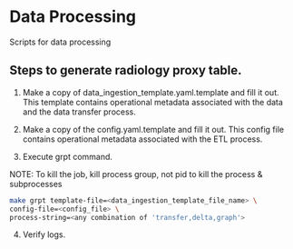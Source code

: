 # Data Processing
Scripts for data processing


## Steps to generate radiology proxy table.
1. Make a copy of data_ingestion_template.yaml.template and fill it out. This template contains operational metadata associated with the data and the data transfer process. 

2. Make a copy of the config.yaml.template and fill it out. This config file contains operational metadata associated with the ETL process.

3. Execute grpt command. 

NOTE: To kill the job, kill process group, not pid to kill the process & subprocesses

```bash
make grpt template-file=<data_ingestion_template_file_name> \
config-file=<config_file> \
process-string=<any combination of 'transfer,delta,graph'>
```   

4. Verify logs.
